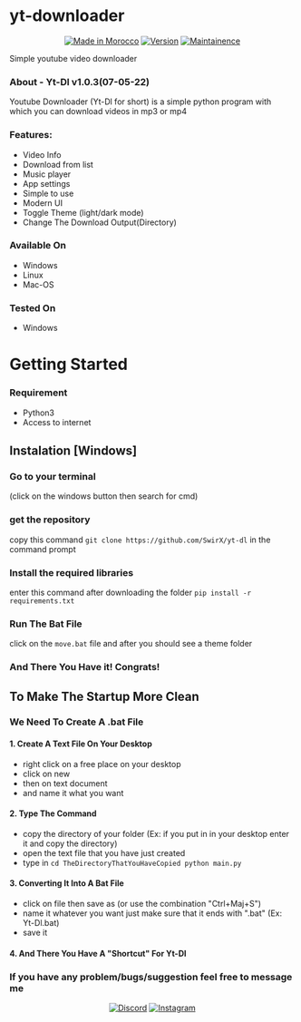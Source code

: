 # yt-downloader

<p align="center">
<a href="https://bit.ly/30yDbd5"><img title="Made in Morocco" src="https://img.shields.io/badge/Tool-Yt--Dl-green?style=plastic"></a>
<a href="https://bit.ly/30yDbd5"><img title="Version" src="https://img.shields.io/badge/Version-1.0.3-green?style=plastic"></a>
<a href="https://bit.ly/30yDbd5"><img title="Maintainence" src="https://img.shields.io/badge/-Maintained-green?style=plastic"></a>
</p>

Simple youtube video downloader

### About - Yt-Dl v1.0.3(07-05-22)
Youtube Downloader (Yt-Dl for short) is a simple python program with which you can download videos in mp3 or mp4
### Features:
* Video Info
* Download from list
* Music player
* App settings
* Simple to use
* Modern UI
* Toggle Theme (light/dark mode)
* Change The Download Output(Directory)


### Available On

* Windows
* Linux
* Mac-OS

### Tested On

* Windows

# Getting Started

### Requirement

* Python3
* Access to internet

## Instalation [Windows]

### Go to your terminal
(click on  the windows button then search for cmd)
### get the repository
copy this command `git clone https://github.com/SwirX/yt-dl` in the command prompt
### Install the required libraries
enter this command after downloading the folder `pip install -r requirements.txt`
### Run The Bat File
click on the `move.bat` file and after you should see a theme folder

### And There You Have it! Congrats!

## To Make The Startup More Clean
### We Need To Create A .bat File
#### 1. Create A Text File On Your Desktop
* right click on a free place on your desktop
* click on new
* then on text document
* and name it what you want
#### 2. Type The Command
* copy the directory of your folder (Ex: if you put in in your desktop enter it and copy the directory)
* open the text file that you have just created
* type in
`cd TheDirectoryThatYouHaveCopied
python main.py`
#### 3. Converting It Into A Bat File
* click on file then save as (or use the combination "Ctrl+Maj+S")
* name it whatever you want just make sure that it ends with ".bat" (Ex: Yt-Dl.bat)
* save it
#### 4. And There You Have A "Shortcut" For Yt-Dl

### If you have any problem/bugs/suggestion feel free to message me
<p align="center">
<a href="https://discord.gg/C3ys2Kv"><img title="Discord" src="https://img.shields.io/badge/Discord-blueviolet?style=plastic&logo=discord"></a>
<a href="https://instagram.com/swirx.yt"><img title="Instagram" src="https://img.shields.io/badge/Instagram-ff69b4?style=plastic&logo=instagram"></a>
</p>

